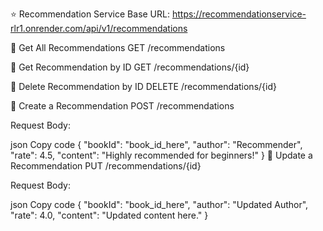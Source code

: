 ⭐ Recommendation Service
Base URL: https://recommendationservice-rlr1.onrender.com/api/v1/recommendations

🔹 Get All Recommendations
GET /recommendations

🔹 Get Recommendation by ID
GET /recommendations/{id}

🔹 Delete Recommendation by ID
DELETE /recommendations/{id}

🔹 Create a Recommendation
POST /recommendations

Request Body:

json
Copy code
{
  "bookId": "book_id_here",
  "author": "Recommender",
  "rate": 4.5,
  "content": "Highly recommended for beginners!"
}
🔹 Update a Recommendation
PUT /recommendations/{id}

Request Body:

json
Copy code
{
  "bookId": "book_id_here",
  "author": "Updated Author",
  "rate": 4.0,
  "content": "Updated content here."
}

